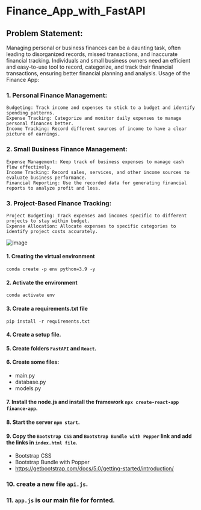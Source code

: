 # Finance_App_with_FastAPI

## Problem Statement:

Managing personal or business finances can be a daunting task, often leading to disorganized records, missed transactions, and inaccurate financial tracking. Individuals and small business owners need an efficient and easy-to-use tool to record, categorize, and track their financial transactions, ensuring better financial planning and analysis.
Usage of the Finance App:
### 1. Personal Finance Management:

    Budgeting: Track income and expenses to stick to a budget and identify spending patterns.
    Expense Tracking: Categorize and monitor daily expenses to manage personal finances better.
    Income Tracking: Record different sources of income to have a clear picture of earnings.

### 2. Small Business Finance Management:

    Expense Management: Keep track of business expenses to manage cash flow effectively.
    Income Tracking: Record sales, services, and other income sources to evaluate business performance.
    Financial Reporting: Use the recorded data for generating financial reports to analyze profit and loss.

### 3. Project-Based Finance Tracking:

    Project Budgeting: Track expenses and incomes specific to different projects to stay within budget.
    Expense Allocation: Allocate expenses to specific categories to identify project costs accurately.

![image](https://github.com/user-attachments/assets/f23cc0b5-c4a3-4a5c-97a5-4037c10d639d)

#### 1. Creating the virtual environment
```
conda create -p env python=3.9 -y
```

#### 2. Activate the environment
```
conda activate env
```

#### 3. Create a requirements.txt file
```
pip install -r requirements.txt
```

#### 4. Create a setup file.

#### 5. Create folders ```FastAPI``` and ```React```.

#### 6. Create some files:
* main.py
* database.py
* models.py

#### 7. Install the node.js and install the framework ```npx create-react-app finance-app```.

#### 8. Start the server ```npm start```.

#### 9. Copy the ```Bootstrap CSS``` and  ```Bootstrap Bundle with Popper``` link  and add the links in ```index.html file```.
* Bootstrap CSS
* Bootstrap Bundle with Popper
* https://getbootstrap.com/docs/5.0/getting-started/introduction/


### 10. create a new file ```api.js```.

### 11. ```app.js``` is our main file for fornted. 




